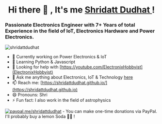 <h1 align="center">  Hi there 👋 , It's me <a href="https://shridattdudhat.github.io"> Shridatt Dudhat </a> ! </h1>

<h3>Passionate Electronics Engineer with 7+ Years of total Experience in the field of IoT, Electronics Hardware and Power Electronics.</h3>
<p align="left"> <img src="https://komarev.com/ghpvc/?username=shridattdudhat&label=Profile%20views&color=0e75b6&style=flat" alt="shridattdudhat" /> </p>

- 🔭 Currently working on Power Electronics & IoT
- 🌱 Learning Python & Javascript
- 🤔 Looking for help with [https://youtube.com/ElectronixHobbyist](ElectronixHobbyist)
- 💬 Ask me anything about Electronics, IoT & Technology [here](https://github.com/shridattdudhat/shridattdudhat/issues)
- 📫 Reach me: [https://shridattdudhat.github.io/](https://shridattdudhat.github.io)
- 😄 Pronouns: Shri
- ⚡ Fun fact: I also work in the field of astrophysics 

<!-- **Languages and Tools:**  
<code><img height="20" src="https://user-images.githubusercontent.com/28555587/132675187-26c67904-7e74-40c8-a438-c6842c99b09f.jpg"></code> -->

<!-- ![Shridatt's GitHub stats](https://github-readme-stats.vercel.app/api?username=shridattdudhat&count_private=true&show_icons=true&theme=gruvbox) -->

<!-- ## Top Repositories

[![Readme Card](https://github-readme-stats.vercel.app/api/pin/?username=shridattdudhat&repo=Oxikit-Brainboard)](https://github.com/shridattdudhat/Oxikit-Brainboard)
[![Readme Card](https://github-readme-stats.vercel.app/api/pin/?username=shridattdudhat&repo=ADS124S08)](https://github.com/shridattdudhat/ADS124S08)
[![Readme Card](https://github-readme-stats.vercel.app/api/pin/?username=shridattdudhat&repo=uDrone)](https://github.com/shridattdudhat/uDrone)
[![Readme Card](https://github-readme-stats.vercel.app/api/pin/?username=shridattdudhat&repo=Raspberry-Pi-Compute-Module-4-Eagle-Footprint)](https://github.com/shridattdudhat/Raspberry-Pi-Compute-Module-4-Eagle-Footprint) -->

[![paypal.me/shridattdudhat](https://ionicabizau.github.io/badges/paypal.svg)](https://www.paypal.me/shridattdudhat) - You can make one-time donations via PayPal. I'll probably buy a lemon Soda 🍋🍺 !



<!--
**shridattdudhat/shridattdudhat** is a ✨ _special_ ✨ repository because its `README.md` (this file) appears on your GitHub profile.

Here are some ideas to get you started:

- 🔭 I’m currently working on ...
- 🌱 I’m currently learning ...
- 👯 I’m looking to collaborate on ...
- 🤔 I’m looking for help with ...
- 💬 Ask me about ...
- 📫 How to reach me: ...
- 😄 Pronouns: ...
- ⚡ Fun fact: ...
-->
